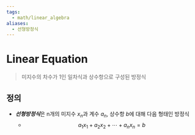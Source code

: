 ```yaml
---
tags:
  - math/linear_algebra
aliases:
  - 선형방정식
---
```

# Linear Equation
> 미지수의 차수가 1인 일차식과 상수항으로 구성된 방정식
## 정의 
+ ***선형방정식***은 n개의 미지수 $x_n$과 계수 $a_n$, 상수항 $b$에 대해 다음 형태인 방정식
	+ $$a_1x_1+a_2x_2+\cdots+a_nx_n = b$$

